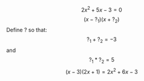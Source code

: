 $$2x^2+5x-3=0$$
$$(x-?_1)(x+?_2)$$
Define ? so that:
$$?_1+?_2=-3$$
and
$$?_1*?_2=5$$
$$(x-3)(2x+1)=2x^2+6x-3$$